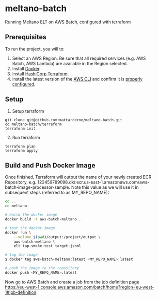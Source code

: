 # meltano-batch
Running Meltano ELT on AWS Batch, configured with terraform

## Prerequisites

To run the project, you will to:

1. Select an AWS Region. Be sure that all required services (e.g. AWS Batch, AWS Lambda) are available in the Region selected.
2. Install [Docker](https://docs.docker.com/install/).
3. Install [HashiCorp Terraform](https://www.terraform.io/intro/getting-started/install.html).
4. Install the latest version of the [AWS CLI](http://docs.aws.amazon.com/cli/latest/userguide/installing.html) and confirm it is [properly configured](http://docs.aws.amazon.com/cli/latest/userguide/cli-chap-getting-started.html#cli-quick-configuration).


## Setup 


1. Setup terraform 

```
git clone git@github.com:mattarderne/meltano-batch.git
cd meltano-batch/terraform
terraform init
```

2. Run terraform
```
terraform plan 
terraform apply 
```

## Build and Push Docker Image

Once finished, Terraform will output the name of your newly created ECR Repository, e.g. 123456789098.dkr.ecr.us-east-1.amazonaws.com/aws-batch-image-processor-sample. Note this value as we will use it in subsequent steps (referred to as MY_REPO_NAME):

```bash
cd ..
cd meltano

# build the docker image
docker build -t aws-batch-meltano .

# test the docker image
docker run \
    --volume $(pwd)/output:/project/output \
    aws-batch-meltano \
    elt tap-smoke-test target-jsonl

# tag the image
$ docker tag aws-batch-meltano:latest <MY_REPO_NAME>:latest

# push the image to the repository
docker push <MY_REPO_NAME>:latest
```

Now go to AWS Batch and create a job from the job definition page
https://eu-west-1.console.aws.amazon.com/batch/home?region=eu-west-1#job-definition

